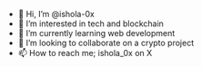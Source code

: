 - 👋 Hi, I’m @ishola-0x
- 👀 I’m interested in tech and blockchain
- 🌱 I’m currently learning web development
- 💞️ I’m looking to collaborate on a crypto project
- 📫 How to reach me; ishola_0x on X

<!---
ishola-0x/ishola-0x is a ✨ special ✨ repository because its `README.md` (this file) appears on your GitHub profile.
You can click the Preview link to take a look at your changes.
--->

